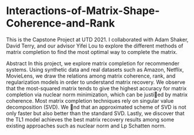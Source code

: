 # Interactions-of-Matrix-Shape-Coherence-and-Rank

This is the Capstone Project at UTD 2021. I collaborated with Adam Shaker, David Terry, and our advisor Yifei Lou to explore the different methods of matrix completion to find the most optimal way to complete the matrix.

Abstract
In this project, we explore matrix completion for recommender systems. Using synthetic data and real datasets such as Amazon, Netflix, MovieLens, we draw the relations among matrix coherence, rank, and regularization models in order to understand matrix recovery. We observe that the most-squared matrix tends to give the highest accuracy for matrix completion via nuclear norm minimization, which can be justied by matrix coherence. Most matrix completion techniques rely on singular value decomposition (SVD). We nd that an approximated scheme of SVD is not only faster but also better than the standard SVD. Lastly, we discover that the TL1 model achieves the best matrix recovery results among some existing approaches such as nuclear norm and Lp Schatten norm.
